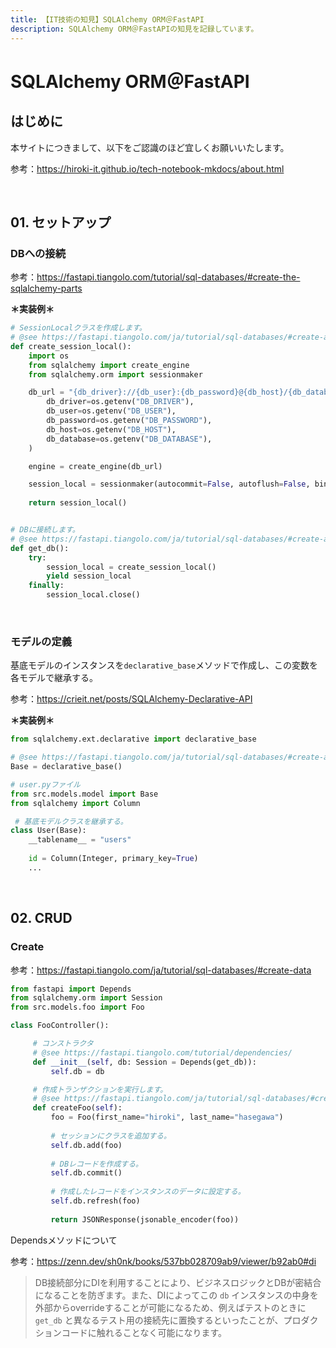 ```yaml
---
title: 【IT技術の知見】SQLAlchemy ORM＠FastAPI
description: SQLAlchemy ORM＠FastAPIの知見を記録しています。
---
```


# SQLAlchemy ORM＠FastAPI

## はじめに

本サイトにつきまして、以下をご認識のほど宜しくお願いいたします。

参考：https://hiroki-it.github.io/tech-notebook-mkdocs/about.html

<br>

## 01. セットアップ

### DBへの接続

参考：https://fastapi.tiangolo.com/tutorial/sql-databases/#create-the-sqlalchemy-parts

**＊実装例＊**

```python
# SessionLocalクラスを作成します。
# @see https://fastapi.tiangolo.com/ja/tutorial/sql-databases/#create-a-sessionlocal-class
def create_session_local():
    import os
    from sqlalchemy import create_engine
    from sqlalchemy.orm import sessionmaker

    db_url = "{db_driver}://{db_user}:{db_password}@{db_host}/{db_database}?charset=utf8".format(
        db_driver=os.getenv("DB_DRIVER"),
        db_user=os.getenv("DB_USER"),
        db_password=os.getenv("DB_PASSWORD"),
        db_host=os.getenv("DB_HOST"),
        db_database=os.getenv("DB_DATABASE"),
    )

    engine = create_engine(db_url)

    session_local = sessionmaker(autocommit=False, autoflush=False, bind=engine)
    
    return session_local()


# DBに接続します。
# @see https://fastapi.tiangolo.com/ja/tutorial/sql-databases/#create-a-dependency
def get_db():
    try:
        session_local = create_session_local()
        yield session_local
    finally:
        session_local.close()

```

<br>

### モデルの定義

基底モデルのインスタンスを```declarative_base```メソッドで作成し、この変数を各モデルで継承する。

参考：https://crieit.net/posts/SQLAlchemy-Declarative-API

**＊実装例＊**

```python
from sqlalchemy.ext.declarative import declarative_base

# @see https://fastapi.tiangolo.com/ja/tutorial/sql-databases/#create-a-base-class
Base = declarative_base()
```

```python
# user.pyファイル
from src.models.model import Base
from sqlalchemy import Column

 # 基底モデルクラスを継承する。
class User(Base):
    __tablename__ = "users"
    
    id = Column(Integer, primary_key=True)
    ...
```

<br>

## 02. CRUD

### Create

参考：https://fastapi.tiangolo.com/ja/tutorial/sql-databases/#create-data

```python
from fastapi import Depends
from sqlalchemy.orm import Session
from src.models.foo import Foo

class FooController():

     # コンストラクタ
     # @see https://fastapi.tiangolo.com/tutorial/dependencies/
     def __init__(self, db: Session = Depends(get_db)):
         self.db = db

     # 作成トランザクションを実行します。
     # @see https://fastapi.tiangolo.com/ja/tutorial/sql-databases/#create-data
     def createFoo(self):
         foo = Foo(first_name="hiroki", last_name="hasegawa")
         
         # セッションにクラスを追加する。
         self.db.add(foo)
             
         # DBレコードを作成する。
         self.db.commit()
         
         # 作成したレコードをインスタンスのデータに設定する。
         self.db.refresh(foo)
        
         return JSONResponse(jsonable_encoder(foo))

```

Dependsメソッドについて

参考：https://zenn.dev/sh0nk/books/537bb028709ab9/viewer/b92ab0#di

> DB接続部分にDIを利用することにより、ビジネスロジックとDBが密結合になることを防ぎます。また、DIによってこの `db` インスタンスの中身を外部からoverrideすることが可能になるため、例えばテストのときに `get_db` と異なるテスト用の接続先に置換するといったことが、プロダクションコードに触れることなく可能になります。

